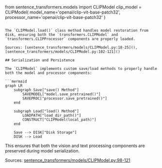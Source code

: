 from sentence_transformers.models import CLIPModel
clip_model = CLIPModel(
    model_name='openai/clip-vit-base-patch32',
    processor_name='openai/clip-vit-base-patch32'
)
```

The `CLIPModel.load()` class method handles model restoration from disk, ensuring both the `transformers.CLIPModel` and `transformers.CLIPProcessor` components are properly loaded.

Sources: [sentence_transformers/models/CLIPModel.py:18-25](), [sentence_transformers/models/CLIPModel.py:102-121]()

## Serialization and Persistence

The `CLIPModel` implements custom save/load methods to properly handle both the model and processor components:

```mermaid
graph LR
    subgraph Save["save() Method"]
        SAVEMODEL["model.save_pretrained()"]
        SAVEPROC["processor.save_pretrained()"]
    end
    
    subgraph Load["load() Method"] 
        LOADPATH["load_dir_path()"]
        CONSTRUCT["CLIPModel(local_path)"]
    end
    
    Save --> DISK["Disk Storage"]
    DISK --> Load
```

This ensures that both the vision and text processing components are preserved during model serialization.

Sources: [sentence_transformers/models/CLIPModel.py:98-121]()
